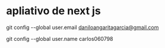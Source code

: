 # apliativo de next js 

  git config --global user.email daniloangaritagarcia@gmail.com

  git config --global user.name carlos060798